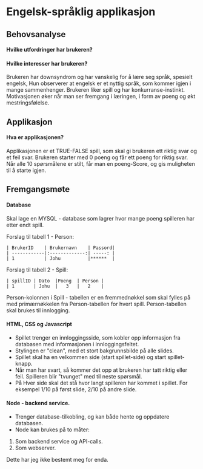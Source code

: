 
# Engelsk-språklig applikasjon

## Behovsanalyse

#### Hvilke utfordringer har brukeren?
#### Hvilke interesser har brukeren?

Brukeren har downsyndrom og har vanskelig for å lære seg språk, spesielt engelsk,
Hun observerer at engelsk er et nyttig språk, som kommer igjen i mange sammenhenger.
Brukeren liker spill og har konkurranse-instinkt. Motivasjonen øker når man ser fremgang i læringen,
i form av poeng og økt mestringsfølelse.

## Applikasjon

#### Hva er applikasjonen?

Applikasjonen er et TRUE-FALSE spill, som skal gi brukeren ett riktig svar og et feil svar.
Brukeren starter med 0 poeng og får ett poeng for riktig svar.
Når alle 10 spørsmålene er stilt, får man en poeng-Score, og gis muligheten til å starte igjen.

## Fremgangsmøte

#### Database

Skal lage en MYSQL - database som lagrer hvor mange poeng spilleren har etter endt spill.

  Forslag til tabell 1 - Person:

    | BrukerID    | Brukernavn    | Passord|
    | ------------|:-------------:| -----: |
    | 1           | Johu          |******  |

  Forslag til tabell 2 - Spill:

    | spillID | Dato  |Poeng  | Person |
    | 1       | Johu  |   3   |   2    |

  Person-kolonnen i Spill - tabellen er en fremmednøkkel som skal fylles
  på med primærnøkkelen fra Person-tabellen for hvert spill.
  Person-tabellen skal brukes til innlogging.

#### HTML, CSS og Javascript

- Spillet trenger en innloggingsside, som kobler opp informasjon fra databasen
med informasjonen i innloggingsfeltet.
- Stylingen er "clean", med et stort bakgrunnsbilde på alle slides.
- Spillet skal ha en velkommen side (start spillet-side) og start spillet-knapp.
- Når man har svart, så kommer det opp at brukeren har tatt riktig eller feil.
Spilleren blir "tvunget" med til neste spørsmål.
- På Hver side skal det stå hvor langt spilleren har kommet i spillet.
For eksempel 1/10 på først slide, 2/10 på andre slide.

#### Node - backend service.

- Trenger database-tilkobling, og kan både hente og oppdatere databasen.
- Node kan brukes på to måter:
1. Som backend service og API-calls.
2. Som webserver.

Dette har jeg ikke bestemt meg for enda.
